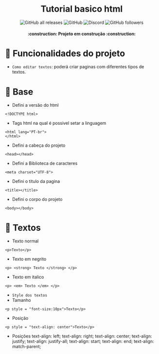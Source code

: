 
<h1 align="center"> Tutorial basico html </h1>

<p align="center">
<img alt="GitHub all releases" src="https://img.shields.io/github/downloads/Pani-Kaz/html-tutorial/total">
<img alt="GitHub" src="https://img.shields.io/github/license/Pani-Kaz/html-tutorial">
<img alt="Discord" src="https://img.shields.io/discord/875089938020982844">
<img alt="GitHub followers" src="https://img.shields.io/github/followers/Pani-Kaz?style=social">
</p>


<h4 align="center"> 
    :construction:  Projeto em construção  :construction:
</h4>

# :hammer: Funcionalidades do projeto

- `Como editar textos`: poderá criar paginas com diferentes tipos de textos.

# :thought_balloon: Base
- Defini a versão do html
```
<!DOCTYPE html>
```
- Tags html na qual é possivel setar a linguagem
```
<html lang="PT-br">
</html>
```
- Defini a cabeça do projeto
```
<head></head>
```
- Defini a Biblioteca de caracteres
```
<meta charset="UTF-8">
```
- Defini o titulo da pagina
```
<title></title>
```
- Defini o corpo do projeto
```
<body></body>
```

# :thought_balloon: Textos


- Texto normal
```
<p>Texto</p>
```
- Texto em negrito
```
<p> <strong> Texto </strong> </p>
```
- Texto em italico
```
<p> <em> Texto </em> </p>
```
- `Style dos textos`
- Tamanho
```
<p style = "font-size:10px">Texto</p>
```
- Posição
```
<p style = "text-align: center">Texto</p>

```
- Posições
text-align: left;
text-align: right;
text-align: center;
text-align: justify;
text-align: justify-all;
text-align: start;
text-align: end;
text-align: match-parent;





